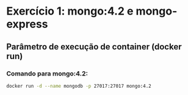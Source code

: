 # Exercício 1: mongo:4.2 e mongo-express

## Parâmetro de execução de container (docker run)

### Comando para mongo:4.2:
```bash
docker run -d --name mongodb -p 27017:27017 mongo:4.2
